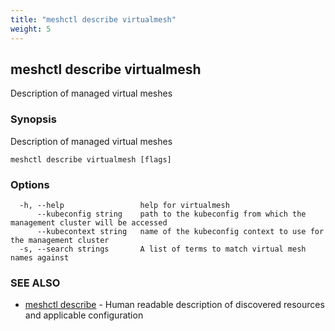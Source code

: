 ```yaml
---
title: "meshctl describe virtualmesh"
weight: 5
---
```

## meshctl describe virtualmesh

Description of managed virtual meshes

### Synopsis

Description of managed virtual meshes

```
meshctl describe virtualmesh [flags]
```

### Options

```
  -h, --help                 help for virtualmesh
      --kubeconfig string    path to the kubeconfig from which the management cluster will be accessed
      --kubecontext string   name of the kubeconfig context to use for the management cluster
  -s, --search strings       A list of terms to match virtual mesh names against
```

### SEE ALSO

* [meshctl describe](../meshctl_describe)	 - Human readable description of discovered resources and applicable configuration

